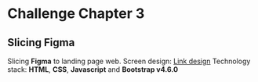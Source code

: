 # Challenge Chapter 3

## Slicing Figma

Slicing **Figma** to landing page web.
Screen design: [Link design](https://www.figma.com/proto/3ZosHlcd8QSxPELFiJGLRp/Binar-challenge-FW-C3?node-id=67%3A58&viewport=97%2C306%2C0.1971236765384674&scaling=scale-down)
Technology stack:
**HTML**, **CSS**, **Javascript** and **Bootstrap v4.6.0**
